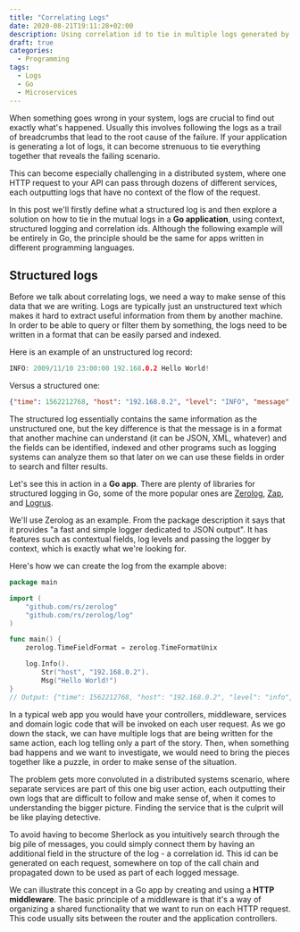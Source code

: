 ```yaml
---
title: "Correlating Logs"
date: 2020-08-21T19:11:28+02:00
description: Using correlation id to tie in multiple logs generated by your microservices.
draft: true 
categories:
  - Programming
tags:
  - Logs
  - Go
  - Microservices
---
```


When something goes wrong in your system, logs are crucial to find out exactly what's happened. Usually this involves following the logs as a 
trail of breadcrumbs that lead to the root cause of the failure. If your application is generating a lot of logs, it can become strenuous to 
tie everything together that reveals the failing scenario.

This can become especially challenging in a distributed system, where one HTTP request to your API can pass through dozens of different services, 
each outputting logs that have no context of the flow of the request.

In this post we'll firstly define what a structured log is and then explore a solution on how to tie in the mutual logs in a **Go application**, using context, 
structured logging and correlation ids. Although the following example will be entirely in Go, the principle should be the same for apps written in different programming languages.

## Structured logs 

Before we talk about correlating logs, we need a way to make sense of this data that we are writing. Logs are typically just an unstructured text which 
makes it hard to extract useful information from them by another machine. In order to be able to query or filter them by something, the logs need to 
be written in a format that can be easily parsed and indexed. 

Here is an example of an unstructured log record: 

```go
INFO: 2009/11/10 23:00:00 192.168.0.2 Hello World! 
```

Versus a structured one:

```json
{"time": 1562212768, "host": "192.168.0.2", "level": "INFO", "message": "Hello World!"}
```

The structured log essentially contains the same information as the unstructured one, but the key difference is that the message is in a format that
another machine can understand (it can be JSON, XML, whatever) and the fields can be identified, indexed and other programs such as logging systems 
can analyze them so that later on we can use these fields in order to search and filter results.

Let's see this in action in a **Go app**. There are plenty of libraries for structured logging in Go, some of the more popular ones are 
[Zerolog](https://github.com/rs/zerolog), [Zap](https://github.com/uber-go/zap), and [Logrus](https://github.com/sirupsen/logrus).

We'll use Zerolog as an example. From the package description it says that it provides "a fast and simple logger dedicated to JSON output". It has
features such as contextual fields, log levels and passing the logger by context, which is exactly what we're looking for.

Here's how we can create the log from the example above:

```go
package main

import (
    "github.com/rs/zerolog"
    "github.com/rs/zerolog/log"
)

func main() {
    zerolog.TimeFieldFormat = zerolog.TimeFormatUnix

    log.Info().
        Str("host", "192.168.0.2").
        Msg("Hello World!") 
}
// Output: {"time": 1562212768, "host": "192.168.0.2", "level": "info", "message": "Hello World!"}
```

In a typical web app you would have your controllers, middleware, services and domain logic code that will be invoked on each user request. As we
go down the stack, we can have multiple logs that are being written for the same action, each log telling only a part of the story. Then, when something bad happens
and we want to investigate, we would need to bring the pieces together like a puzzle, in order to make sense of the situation.

The problem gets more convoluted in a distributed systems scenario, where separate services are part of this one big user action, each outputting their own logs that are
difficult to follow and make sense of, when it comes to understanding the bigger picture. Finding the service that is the culprit will be like playing detective.

To avoid having to become Sherlock as you intuitively search through the big pile of messages, you could simply connect them by having an additional field in 
the structure of the log - a correlation id. This id can be generated on each request, somewhere on top of the call chain and propagated down to be used as part of each 
logged message.

We can illustrate this concept in a Go app by creating and using a **HTTP middleware**. The basic principle of a middleware is that it's a way of organizing a shared
functionality that we want to run on each HTTP request. This code usually sits between the router and the application controllers.
